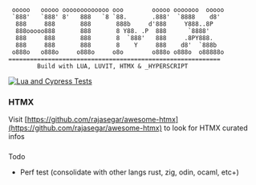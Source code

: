      ooooo   ooooo ooooooooooooo ooo        ooooo ooooooo  ooooo
     `888'   `888' 8'   888   `8 `88.       .888'  `8888    d8'
      888     888       888       888b     d'888     Y888..8P
      888ooooo888       888       8 Y88. .P  888      `8888'
      888     888       888       8  `888'   888     .8PY888.
      888     888       888       8    Y     888    d8'  `888b
     o888o   o888o     o888o     o8o        o888o o888o  o88888o
    ===========================================================
            Build with LUA, LUVIT, HTMX & _HYPERSCRIPT

[![Lua and Cypress Tests](https://github.com/syarul/todomvc-lua-luvit-htmx-_hyperscript/actions/workflows/luvit.yml/badge.svg)](https://github.com/syarul/todomvc-lua-luvit-htmx-_hyperscript/actions/workflows/luvit.yml)
### HTMX

Visit [https://github.com/rajasegar/awesome-htmx](https://github.com/rajasegar/awesome-htmx) to look for HTMX curated infos

###

Todo

- Perf test (consolidate with other langs rust, zig, odin, ocaml, etc+)
